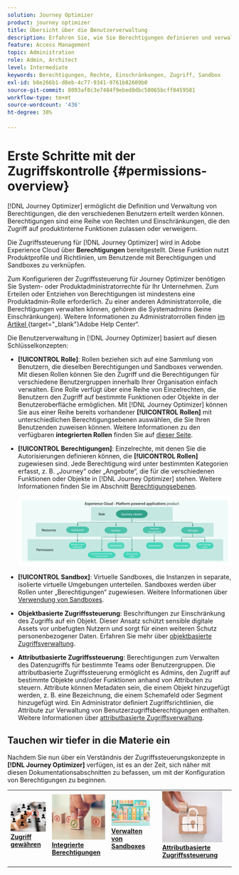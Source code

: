```yaml
---
solution: Journey Optimizer
product: journey optimizer
title: Übersicht über die Benutzerverwaltung
description: Erfahren Sie, wie Sie Berechtigungen definieren und verwalten
feature: Access Management
topic: Administration
role: Admin, Architect
level: Intermediate
keywords: Berechtigungen, Rechte, Einschränkungen, Zugriff, Sandbox
exl-id: b8e266b1-d8eb-4c77-9341-9761b82609b0
source-git-commit: 8093af8c3e7484f9ebed8dbc50065bcff0459581
workflow-type: tm+mt
source-wordcount: '436'
ht-degree: 38%

---
```


# Erste Schritte mit der Zugriffskontrolle {#permissions-overview}

[!DNL Journey Optimizer] ermöglicht die Definition und Verwaltung von Berechtigungen, die den verschiedenen Benutzern erteilt werden können. Berechtigungen sind eine Reihe von Rechten und Einschränkungen, die den Zugriff auf produktinterne Funktionen zulassen oder verweigern.

Die Zugriffssteuerung für [!DNL Journey Optimizer] wird in Adobe Experience Cloud über **Berechtigungen** bereitgestellt. Diese Funktion nutzt Produktprofile und Richtlinien, um Benutzende mit Berechtigungen und Sandboxes zu verknüpfen.

Zum Konfigurieren der Zugriffssteuerung für Journey Optimizer benötigen Sie System- oder Produktadministratorrechte für Ihr Unternehmen. Zum Erteilen oder Entziehen von Berechtigungen ist mindestens eine Produktadmin-Rolle erforderlich. Zu einer anderen Administratorrolle, die Berechtigungen verwalten können, gehören die Systemadmins (keine Einschränkungen). Weitere Informationen zu Administratorrollen finden [ im Artikel ](https://helpx.adobe.com/de/enterprise/using/admin-roles.html){target="_blank"}Adobe Help Center“.

<!-- A high-level workflow for gaining and assigning access permissions can be summarized as follows:

* After licensing [!DNL Journey Optimizer], an email is sent to the administrator specified during licensing.
* The administrator logs in to Adobe Admin Console and selects [!DNL Journey Optimizer] from the list of products on the overview page.
* To grant access to [!DNL Journey Optimizer], it is recommended that the administrator add users to the default product profile
* In Experience Platform Permissions, the administrator can create new roles or edit the permissions and users for any existing roles.
* When creating or editing a role, the administrator adds users to the role using the users tab, and grants permissions to these users (such as "Read Datasets" or "Manage Schemas") by editing the role's permissions. Similarly, the administrator can assign access to sandboxes using the same editing option.
* When users log in to the Journey Optimizer user interface, their access to capabilities is driven by the permissions that have been granted to them from the previous step. For example, if a user does not have the View Datasets permission, the Datasets tab in the side menu will not be visible to that user.-->


Die Benutzerverwaltung in [!DNL Journey Optimizer] basiert auf diesen Schlüsselkonzepten:

* **[!UICONTROL Rolle]**: Rollen beziehen sich auf eine Sammlung von Benutzern, die dieselben Berechtigungen und Sandboxes verwenden. Mit diesen Rollen können Sie den Zugriff und die Berechtigungen für verschiedene Benutzergruppen innerhalb Ihrer Organisation einfach verwalten. Eine Rolle verfügt über eine Reihe von Einzelrechten, die Benutzern den Zugriff auf bestimmte Funktionen oder Objekte in der Benutzeroberfläche ermöglichen. Mit [!DNL Journey Optimizer] können Sie aus einer Reihe bereits vorhandener **[!UICONTROL Rollen]** mit unterschiedlichen Berechtigungsebenen auswählen, die Sie Ihren Benutzenden zuweisen können. Weitere Informationen zu den verfügbaren **integrierten Rollen** finden Sie auf [dieser Seite](ootb-product-profiles.md).

* **[!UICONTROL Berechtigungen]**: Einzelrechte, mit denen Sie die Autorisierungen definieren können, die **[!UICONTROL Rollen]** zugewiesen sind. Jede Berechtigung wird unter bestimmten Kategorien erfasst, z. B. „Journey“ oder „Angebote“, die für die verschiedenen Funktionen oder Objekte in [!DNL Journey Optimizer] stehen. Weitere Informationen finden Sie im Abschnitt [Berechtigungsebenen](high-low-permissions.md).

  ![](assets/do-not-localize/permissions_2.png)

* **[!UICONTROL Sandbox]**: Virtuelle Sandboxes, die Instanzen in separate, isolierte virtuelle Umgebungen unterteilen. Sandboxes werden über Rollen unter „Berechtigungen“ zugewiesen. Weitere Informationen über [Verwendung von Sandboxes](sandboxes.md).

* **Objektbasierte Zugriffssteuerung**: Beschriftungen zur Einschränkung des Zugriffs auf ein Objekt. Dieser Ansatz schützt sensible digitale Assets vor unbefugten Nutzern und sorgt für einen weiteren Schutz personenbezogener Daten. Erfahren Sie mehr über [objektbasierte Zugriffsverwaltung](object-based-access.md).

* **Attributbasierte Zugriffssteuerung**: Berechtigungen zum Verwalten des Datenzugriffs für bestimmte Teams oder Benutzergruppen. Die attributbasierte Zugriffssteuerung ermöglicht es Admins, den Zugriff auf bestimmte Objekte und/oder Funktionen anhand von Attributen zu steuern. Attribute können Metadaten sein, die einem Objekt hinzugefügt werden, z. B. eine Bezeichnung, die einem Schemafeld oder Segment hinzugefügt wird. Ein Administrator definiert Zugriffsrichtlinien, die Attribute zur Verwaltung von Benutzerzugriffsberechtigungen enthalten. Weitere Informationen über [attributbasierte Zugriffsverwaltung](attribute-based-access.md).


## Tauchen wir tiefer in die Materie ein

Nachdem Sie nun über ein Verständnis der Zugriffssteuerungskonzepte in **[!DNL Journey Optimizer]** verfügen, ist es an der Zeit, sich näher mit diesen Dokumentationsabschnitten zu befassen, um mit der Konfiguration von Berechtigungen zu beginnen.

<table style="table-layout:fixed"><tr style="border: 0;">
<td>
<a href="permissions.md">
<img alt="Berechtigungen" src="assets/do-not-localize/role.jpg">
</a>
<div>
<a href="permissions.md"><strong>Zugriff gewähren</strong></a>
</div>
<p>
</td>
<td>
<a href="ootb-permissions.md">
<img alt="Integrierte Berechtigungen" src="assets/do-not-localize/select.jpg">
</a>
<div>
<a href="ootb-permissions.md"><strong>Integrierte Berechtigungen</strong></a>
</div>
<p>
</td>
<td>
<a href="sandboxes.md">
<img alt="Verwalten von Sandboxes" src="assets/do-not-localize/sandboxes.jpg">
</a>
<div>
<a href="sandboxes.md"><strong>Verwalten von Sandboxes</strong></a>
</div>
<p>
</td>
<td>
<td>
<a href="attribute-based-access.md">
<img alt="Attributbasierte Zugriffssteuerung" src="assets/do-not-localize/data-access.jpeg">
</a>
<div>
<a href="attribute-based-access.md"><strong>Attributbasierte Zugriffssteuerung</strong></a>
</div>
<p>
</td>
<td>
</tr></table>
